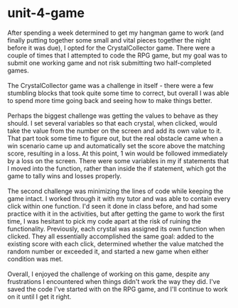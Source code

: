 # unit-4-game
After spending a week determined to get my hangman game to work (and finally putting together some small and vital pieces together the night before it was due), I opted for the CrystalCollector game. There were a couple of times that I attempted to code the RPG game, but my goal was to submit one working game and not risk submitting two half-completed games. \
\
The CrystalCollector game was a challenge in itself - there were a few stumbling blocks that took quite some time to correct, but overall I was able to spend more time going back and seeing how to make things better. \
\
Perhaps the biggest challenge was getting the values to behave as they should. I set several variables so that each crystal, when clicked, would take the value from the number on the screen and add its own value to it. That part took some time to figure out, but the real obstacle came when a win scenario came up and automatically set the score above the matching score, resulting in a loss. At this point, 1 win would be followed immediately by a loss on the screen. There were some variables in my if statements that I moved into the function, rather than inside the if statement, which got the game to tally wins and losses properly.\
\
The second challenge was minimizing the lines of code while keeping the game intact. I worked through it with my tutor and was able to contain every click within one function. I'd seen it done in class before, and had some practice with it in the activities, but after getting the game to work the first time, I was hesitant to pick my code apart at the risk of ruining the functionality. Previously, each crystal was assigned its own function when clicked. They all essentially accomplished the same goal: added to the existing score with each click, determined whether the value matched the random number or exceeded it, and started a new game when either condition was met. \
\
Overall, I enjoyed the challenge of working on this game, despite any frustrations I encountered when things didn't work the way they did. I've saved the code I've started with on the RPG game, and I'll continue to work on it until I get it right.
